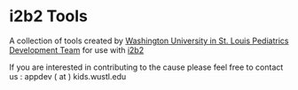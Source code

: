 # i2b2 Tools
A collection of tools created by [Washington University in St. Louis Pediatrics Development Team](http://wus.tl/pcf) for use with [i2b2](http://i2b2.org)

If you are interested in contributing to the cause please feel free to contact us : appdev ( at ) kids.wustl.edu